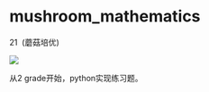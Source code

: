 #  mushroom_mathematics
  21
​												(蘑菇培优)



![](/Users/franco/Dropbox/cassie/mushroom_mathematics/images/index.jpeg)

从2 grade开始，python实现练习题。
